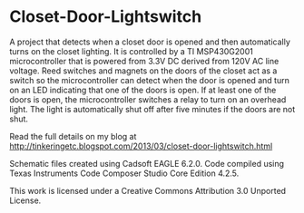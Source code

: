 Closet-Door-Lightswitch
=======================

A project that detects when a closet door is opened and then automatically turns on the closet lighting. It is controlled by a TI MSP430G2001 microcontroller that is powered from 3.3V DC derived from 120V AC line voltage. Reed switches and magnets on the doors of the closet act as a switch so the microcontroller can detect when the door is opened and turn on an LED indicating that one of the doors is open. If at least one of the doors is open, the microcontroller switches a relay to turn on an overhead light. The light is automatically shut off after five minutes if the doors are not shut.

Read the full details on my blog at http://tinkeringetc.blogspot.com/2013/03/closet-door-lightswitch.html

Schematic files created using Cadsoft EAGLE 6.2.0.
Code compiled using Texas Instruments Code Composer Studio Core Edition 4.2.5.

This work is licensed under a Creative Commons Attribution 3.0 Unported License.
